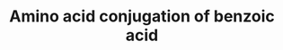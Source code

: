 ---
annotations:
- type: Pathway Ontology
  value: amino acid metabolic pathway
authors:
- MaintBot
- Egonw
- Mkutmon
- Eweitz
description: ''
last-edited: 2021-05-25
organisms:
- Canis familiaris
redirect_from:
- /index.php/Pathway:WP1127
- /instance/WP1127
schema-jsonld:
- '@context': https://schema.org/
  '@id': https://wikipathways.github.io/pathways/WP1127.html
  '@type': Dataset
  creator:
    '@type': Organization
    name: WikiPathways
  description: ''
  keywords:
  - Acetyl CoA
  - ATP
  - AMP
  - GLYAT
  - Coenzyme A
  - GLYATL1
  - Benzoic acid AMP ester
  - Benzoic acid
  - Phosphate
  - glycine
  - ACSS2
  - GLYATL2
  - hippuric acid
  - Benzoyl-CoA
  license: CC0
  name: Amino acid conjugation of benzoic acid
seo: CreativeWork
title: Amino acid conjugation of benzoic acid
wpid: WP1127
---